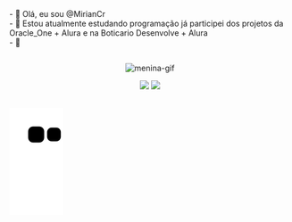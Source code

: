 
<div id="header" > 
- 👋 Olá, eu sou @MirianCr<br>
- 👀 Estou atualmente estudando programação já participei dos projetos da Oracle_One + Alura e na Boticario Desenvolve + Alura <br>
- 💞️  
</div>

##


<div id="imagem" align="center">    
      
<img alt="menina-gif" height="200" width="210" src="https://user-images.githubusercontent.com/92062517/153969902-e9b4ee6e-6d82-414c-bb32-3133f8b3aded.gif">
 
<a href = "mailto:miriancristinaptu@gmail.com"><img src="https://img.shields.io/badge/-Gmail-%23333?style=for-the-badge&logo=gmail&logoColor=white" target="_blank"></a>
  <a href="https://www.linkedin.com/in/mirian-cristina-73a383a3/" target="_blank"><img src="https://img.shields.io/badge/-LinkedIn-%230077B5?style=for-the-badge&logo=linkedin&logoColor=white" target="_blank"></a>
 </div>  
  
 
 ##
 
  ![Snake animation](https://github.com/rafaballerini/rafaballerini/blob/output/github-contribution-grid-snake.svg)
  
  









<!---
MirianCr/MirianCr is a ✨ special ✨ repository because its `README.md` (this file) appears on your GitHub profile.
You can click the Preview link to take a look at your changes.
--->

